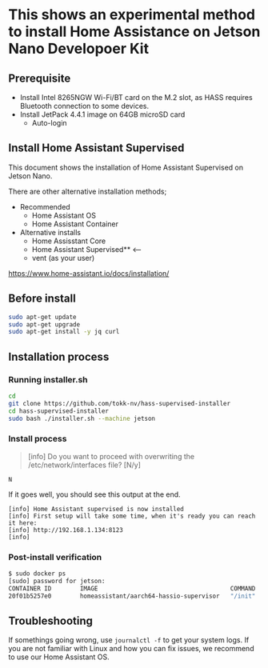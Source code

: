 # This shows an experimental method to install Home Assistance on Jetson Nano Developoer Kit

## Prerequisite 

* Install Intel 8265NGW Wi-Fi/BT card on the M.2 slot, as HASS requires Bluetooth connection to some devices.
* Install JetPack 4.4.1 image on 64GB microSD card
    * Auto-login


## Install Home Assistant Supervised

This document shows the installation of Home Assistant Supervised on Jetson Nano.

There are other alternative installation methods;
* Recommended
    * Home Assistant OS
    * Home Assistant Container
* Alternative installs
    * Home Assisstant Core
    * Home Assistant Supervised** <--
    * vent (as your user)

https://www.home-assistant.io/docs/installation/

## Before install

```bash
sudo apt-get update
sudo apt-get upgrade
sudo apt-get install -y jq curl
```

## Installation process

### Running installer.sh

```bash
cd
git clone https://github.com/tokk-nv/hass-supervised-installer
cd hass-supervised-installer
sudo bash ./installer.sh --machine jetson
```

### Install process

> [info] Do you want to proceed with overwriting the /etc/network/interfaces file? [N/y]

`N`

If it goes well, you should see this output at the end.

```
[info] Home Assistant supervised is now installed
[info] First setup will take some time, when it's ready you can reach it here:
[info] http://192.168.1.134:8123
[info]
```

### Post-install verification

```bash
$ sudo docker ps
[sudo] password for jetson:
CONTAINER ID        IMAGE                                     COMMAND             CREATED             STATUS              PORTS               NAMES
20f01b5257e0        homeassistant/aarch64-hassio-supervisor   "/init"             23 minutes ago      Up 23 minutes                           hassio_supervisor

```


##

## Troubleshooting

If somethings going wrong, use `journalctl -f` to get your system logs. If you are not familiar with Linux and how you can fix issues, we recommend to use our Home Assistant OS.
